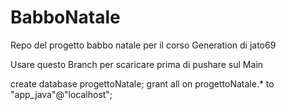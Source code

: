 # BabboNatale
Repo del progetto babbo natale per il corso Generation di jato69

Usare questo Branch per scaricare prima di pushare sul Main


create database progettoNatale;
grant all on progettoNatale.* to "app_java"@"localhost";
